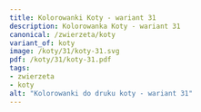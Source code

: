 ```yaml
---
title: Kolorowanki Koty - wariant 31
description: Kolorowanka Koty - wariant 31
canonical: /zwierzeta/koty
variant_of: koty
image: /koty/31/koty-31.svg
pdf: /koty/31/koty-31.pdf
tags:
- zwierzeta
- koty
alt: "Kolorowanki do druku koty - wariant 31"
---
```

